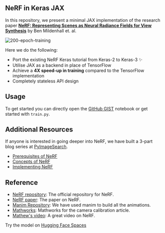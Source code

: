 ## NeRF in Keras JAX

In this repository, we present a minimal JAX implementation of the research paper
[**NeRF: Representing Scenes as Neural Radiance Fields for View Synthesis**](https://arxiv.org/abs/2003.08934)
by Ben Mildenhall et. al. 

![200-epoch-training](https://i.imgur.com/l3rG4HQ.gif)

Here we do the following:
- Port the existing NeRF Keras tutorial from Keras-2 to Keras-3 ✨
- Utilise JAX as a backend in place of TensorFlow
- Achieve a **4X speed-up in training** compared to the TensorFlow implementation 
- Completely stateless API design

## Usage

To get started you can directly open the [GitHub GIST](https://colab.research.google.com/gist/ariG23498/ec096c43ef1436c6ab04d84c29826f6e/scratchpad.ipynb) notebook or get started with `train.py`.

## Additional Resources

If anyone is interested in going deeper into NeRF, we have built a 3-part blog series at [PyImageSearch](https://pyimagesearch.com/).

- [Prerequisites of NeRF](https://www.pyimagesearch.com/2021/11/10/computer-graphics-and-deep-learning-with-nerf-using-tensorflow-and-keras-part-1/)
- [Concepts of NeRF](https://www.pyimagesearch.com/2021/11/17/computer-graphics-and-deep-learning-with-nerf-using-tensorflow-and-keras-part-2/)
- [Implementing NeRF](https://www.pyimagesearch.com/2021/11/24/computer-graphics-and-deep-learning-with-nerf-using-tensorflow-and-keras-part-3/)

## Reference

- [NeRF repository](https://github.com/bmild/nerf): The official repository for NeRF.
- [NeRF paper](https://arxiv.org/abs/2003.08934): The paper on NeRF.
- [Manim Repository](https://github.com/3b1b/manim): We have used manim to build all the animations.
- [Mathworks](https://www.mathworks.com/help/vision/ug/camera-calibration.html): Mathworks for the camera calibration article.
- [Mathew's video](https://www.youtube.com/watch?v=dPWLybp4LL0): A great video on NeRF.

Try the model on [Hugging Face Spaces](https://huggingface.co/spaces/keras-io/NeRF) 
